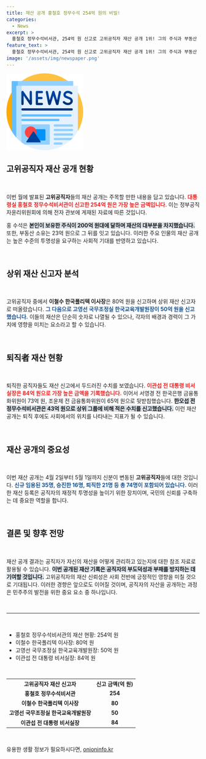 ```yaml
---
title: 재산 공개 홍철호 정무수석 254억 원의 비밀!
categories:
  - News
excerpt: >
  홍철호 정무수석비서관, 254억 원 신고로 고위공직자 재산 공개 1위! 그의 주식과 부동산 소유 현황, 궁금하다면 클릭하세요!
feature_text: >
  홍철호 정무수석비서관, 254억 원 신고로 고위공직자 재산 공개 1위! 그의 주식과 부동산 소유 현황, 궁금하다면 클릭하세요!
image: '/assets/img/newspaper.png'
---
```


<p><img src="/assets/img/newspaper.png" alt="kimp 속보" /></p>

<h2 data-ke-size="size26">고위공직자 재산 공개 현황</h2>

<p data-ke-size="size16">&nbsp;</p>

<p>이번 월에 발표된 <b>고위공직자</b>들의 재산 공개는 주목할 만한 내용을 담고 있습니다. <b><span style="color: #ee2323;">대통령실 홍철호 정무수석비서관이 신고한 254억 원은 가장 높은 금액입니다.</span></b> 이는 정부공직자윤리위원회에 의해 전자 관보에 게재된 자료에 따른 것입니다. </p>

<p>홍 수석은 <b><span style="background-color: #21538527;">본인이 보유한 주식이 200억 원대에 달하며 재산의 대부분을 차지했습니다.</span></b> 또한, 부동산 소유는 23억 원으로 그 뒤를 잇고 있습니다. 이러한 주요 인물의 재산 공개는 높은 수준의 투명성을 요구하는 사회적 기대를 반영하고 있습니다. </p>

<p data-ke-size="size16">&nbsp;</p>

<h2 data-ke-size="size26">상위 재산 신고자 분석</h2>

<p data-ke-size="size16">&nbsp;</p>

<p>고위공직자 중에서 <b>이철수 한국폴리텍 이사장</b>은 80억 원을 신고하며 상위 재산 신고자로 떠올랐습니다. <b><span style="color: #1a5490;">그 다음으로 고영선 국무조정실 한국교육개발원장이 50억 원을 신고했습니다.</span></b> 이들의 재산은 단순히 숫자로 나열될 수 있으나, 각자의 배경과 경력이 그 가치에 영향을 미치는 요소라고 할 수 있습니다. </p>

<p data-ke-size="size16">&nbsp;</p>

<h2 data-ke-size="size26">퇴직者 재산 현황</h2>

<p data-ke-size="size16">&nbsp;</p>

<p>퇴직한 공직자들도 재산 신고에서 두드러진 수치를 보였습니다. <b><span style="color: #ee2323;">이관섭 전 대통령 비서실장은 84억 원으로 가장 높은 금액을 기록했습니다.</span></b> 이어서 서영경 전 한국은행 금융통화위원이 73억 원, 조윤제 전 금융통화위원이 65억 원으로 뒷받침했습니다. <b><span style="background-color: #21538527;">한오섭 전 정무수석비서관은 43억 원으로 상위 그룹에 비해 적은 수치를 신고했습니다.</span></b> 이런 재산 공개는 퇴직 후에도 사회에서의 위치를 나타내는 지표가 될 수 있습니다. </p>

<p data-ke-size="size16">&nbsp;</p>

<h2 data-ke-size="size26">재산 공개의 중요성</h2>

<p data-ke-size="size16">&nbsp;</p>

<p>이번 재산 공개는 4월 2일부터 5월 1일까지 신분이 변동된 <b>고위공직자</b>들에 대한 것입니다. <b><span style="color: #1a5490;">신규 임용된 35명, 승진한 16명, 퇴직한 21명 등 총 74명이 포함되어 있습니다.</span></b> 이러한 재산 등록은 공직자의 재정적 투명성을 높이기 위한 장치이며, 국민의 신뢰를 구축하는 데 중요한 역할을 합니다. </p>

<p data-ke-size="size16">&nbsp;</p>

<h2 data-ke-size="size26">결론 및 향후 전망</h2>

<p data-ke-size="size16">&nbsp;</p>

<p>재산 공개 결과는 공직자가 자신의 재산을 어떻게 관리하고 있는지에 대한 참조 자료로 활용될 수 있습니다. <b><span style="background-color: #21538527;">이번 공개된 재산 기록은 공직자의 부도덕성과 부패를 방지하는 데 기여할 것입니다.</span></b> 고위공직자의 재산 신뢰성은 사회 전반에 긍정적인 영향을 미칠 것으로 기대됩니다. 이러한 경향은 앞으로도 이어질 것이며, 공직자의 자산을 공개하는 과정은 민주주의 발전을 위한 중요 요소 중 하나입니다. </p>

<p data-ke-size="size16">&nbsp;</p>

<hr/>

<p data-ke-size="size16">&nbsp;</p>

<ul>
  <li>홍철호 정무수석비서관의 재산 현황: 254억 원</li>
  <li>이철수 한국폴리텍 이사장: 80억 원</li>
  <li>고영선 국무조정실 한국교육개발원장: 50억 원</li>
  <li>이관섭 전 대통령 비서실장: 84억 원</li>
</ul>

<p data-ke-size="size16">&nbsp;</p>

<table style="width: 100%;">
  <tr>
    <td style="text-align: center; height: 17px;"><b>고위공직자 재산 신고자</b></td>
    <td style="text-align: center; height: 17px;"><b>신고 금액(억 원)</b></td>
  </tr>
  <tr>
    <td style="text-align: center; height: 17px;"><b>홍철호 정무수석비서관</b></td>
    <td style="text-align: center; height: 17px;"><b>254</b></td>
  </tr>
  <tr>
    <td style="text-align: center; height: 17px;"><b>이철수 한국폴리텍 이사장</b></td>
    <td style="text-align: center; height: 17px;"><b>80</b></td>
  </tr>
  <tr>
    <td style="text-align: center; height: 17px;"><b>고영선 국무조정실 한국교육개발원장</b></td>
    <td style="text-align: center; height: 17px;"><b>50</b></td>
  </tr>
  <tr>
    <td style="text-align: center; height: 17px;"><b>이관섭 전 대통령 비서실장</b></td>
    <td style="text-align: center; height: 17px;"><b>84</b></td>
  </tr>
</table>

<p data-ke-size="size16">&nbsp;</p>
유용한 생활 정보가 필요하시다면, <a href="https://onioninfo.kr" rel="dofollow">onioninfo.kr</a>


